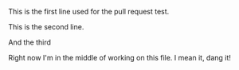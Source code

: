 This is the first line used for the pull request test.

This is the second line.


And the third

Right now I'm in the middle of working on this file. I mean it, dang it!